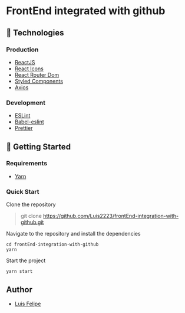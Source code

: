 #   FrontEnd integrated with github

## 🧰 Technologies

### Production
* [ReactJS]((https://reactjs.org/))
* [React Icons]((https://react-icons.github.io/react-icons/))
* [React Router Dom]((https://www.npmjs.com/package/react-router-dom))
* [Styled Components](https://styled-components.com/)
* [Axios]([https://github.com/axios/axios](https://github.com/axios/axios))

### Development

* [ESLint]((https://eslint.org/))
* [Babel-eslint]((https://www.npmjs.com/package/babel-eslint))
* [Prettier]((https://prettier.io/))

## 🚀 Getting Started

### Requirements
* [Yarn](https://yarnpkg.com/en/)

### Quick Start

Clone the repository

> git clone https://github.com/Luis2223/frontEnd-integration-with-github.git

Navigate to the repository and install the dependencies

    cd frontEnd-integration-with-github
    yarn

Start the project

    yarn start

## Author
* [Luis Felipe](https://www.linkedin.com/in/luis-felipe-santiago-064423195/)

